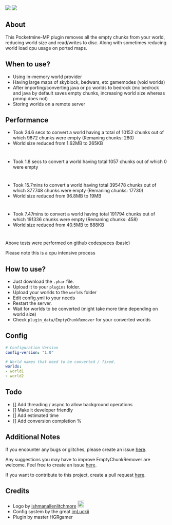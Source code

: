 [![](https://poggit.pmmp.io/shield.dl/EmptyChunkRemover)](https://poggit.pmmp.io/p/EmptyChunkRemover) [![](https://poggit.pmmp.io/shield.dl.total/EmptyChunkRemover)](https://poggit.pmmp.io/p/EmptyChunkRemover)

## About

This Pocketmine-MP plugin removes all the empty chunks from your world, reducing world size and read/writes to disc. Along with sometimes reducing world load cpu usage on ported maps. 

## When to use?
- Using in-memory world provider 
- Having large maps of skyblock, bedwars, etc gamemodes (void worlds)
- After importing/converting java or pc worlds to bedrock
(mc bedrock and java by default saves empty chunks, increasing world size whereas pmmp does not)
- Storing worlds on a remote server

## Performance

- Took 24.6 secs to convert a world having a total of 10152 chunks out of which 9872 chunks were empty (Remaning chunks: 280)
- World size reduced from 1.62MB to 265KB
#
- Took 1.8 secs to convert a world having total 1057 chunks out of which 0 were empty
#
- Took 15.7mins to convert a world having total 395478 chunks out of which 377748 chunks were empty (Remaning chunks: 17730)
- World size reduced from 96.8MB to 19MB
#
- Took 7.47mins to convert a world having total 191794 chunks out of which 191336 chunks were empty (Remaning chunks: 458)
- World size reduced from 40.5MB to 888KB
#
Above tests were performed on github codespaces (basic)

Please note this is a cpu intensive process

## How to use?
- Just download the ``.phar`` file.
- Upload it to your ``plugins`` folder.
- Upload your worlds to the ``worlds`` folder
- Edit config.yml to your needs
- Restart the server.
- Wait for worlds to be converted (might take more time depending on world size)
- Check ``plugin_data/EmptyChunkRemover`` for your converted worlds

## Config

```yaml
# Configuration Version
config-version: "1.0"

# World names that need to be converted / fixed.
worlds:
- world1
- world2
```

## Todo
- [] Add threading / async to allow background operations
- [] Make it developer friendly
- [] Add estimated time
- [] Add conversion completion %

## Additional Notes

If you encounter any bugs or glitches, please create an issue [here](https://github.com/HGRgamer/EmptyChunkRemover/issues/new).

Any suggestions you may have to improve EmptyChunkRemover are welcome. Feel free to create an issue [here](https://github.com/HGRgamer/EmptyChunkRemover/issues/new).

If you want to contribute to this project, create a pull request [here](https://github.com/HGRgamer/EmptyChunkRemover/pulls).

## Credits
- Logo by [ishmanallenlitchmore](https://www.deviantart.com/ishmanallenlitchmore/gallery) <img src="https://images-wixmp-ed30a86b8c4ca887773594c2.wixmp.com/f/c5bcf0c7-4a91-4195-8c76-36e4c285de29/d6buu1p-fa3c9939-ef89-42d0-a6ee-236c5401fa94.png/v1/fill/w_789,h_1013/chunk_of_minecraft_by_ishmanallenlitchmore_d6buu1p-pre.png?token=eyJ0eXAiOiJKV1QiLCJhbGciOiJIUzI1NiJ9.eyJzdWIiOiJ1cm46YXBwOjdlMGQxODg5ODIyNjQzNzNhNWYwZDQxNWVhMGQyNmUwIiwiaXNzIjoidXJuOmFwcDo3ZTBkMTg4OTgyMjY0MzczYTVmMGQ0MTVlYTBkMjZlMCIsIm9iaiI6W1t7ImhlaWdodCI6Ijw9NDE1NiIsInBhdGgiOiJcL2ZcL2M1YmNmMGM3LTRhOTEtNDE5NS04Yzc2LTM2ZTRjMjg1ZGUyOVwvZDZidXUxcC1mYTNjOTkzOS1lZjg5LTQyZDAtYTZlZS0yMzZjNTQwMWZhOTQucG5nIiwid2lkdGgiOiI8PTMyNDAifV1dLCJhdWQiOlsidXJuOnNlcnZpY2U6aW1hZ2Uub3BlcmF0aW9ucyJdfQ.8KFf_nRXwMshTSWXJoVCQ3_5049rnaGtgjLLb6PlRzQ" width="20" height="22">
- Config system by the great [imLuckii](https://github.com/imLuckii)
- Plugin by master HGRgamer